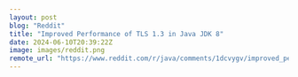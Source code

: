 ```yaml
---
layout: post
blog: "Reddit"
title: "Improved Performance of TLS 1.3 in Java JDK 8"
date: 2024-06-10T20:39:22Z
image: images/reddit.png
remote_url: "https://www.reddit.com/r/java/comments/1dcvygv/improved_performance_of_tls_13_in_java_jdk_8/"
---
```


